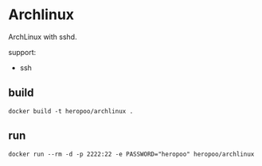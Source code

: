 # Archlinux

ArchLinux with sshd.

support:
* ssh

## build 
```
docker build -t heropoo/archlinux .
```

## run 
```
docker run --rm -d -p 2222:22 -e PASSWORD="heropoo" heropoo/archlinux
```